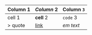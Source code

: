 | Column 1 | *Column* 2 | Column `3` |
|----------|------------|------------|
| cell 1   | **cell** 2 | `code` 3   |
| > quote  | [link](/)  | *em text*  |

